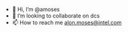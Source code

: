 - 👋 Hi, I’m @amoses
- 💞️ I’m looking to collaborate on dcs
- 📫 How to reach me alon.moses@intel.com

<!---
alonmoses/alonmoses is a ✨ special ✨ repository because its `README.md` (this file) appears on your GitHub profile.
You can click the Preview link to take a look at your changes.
--->
